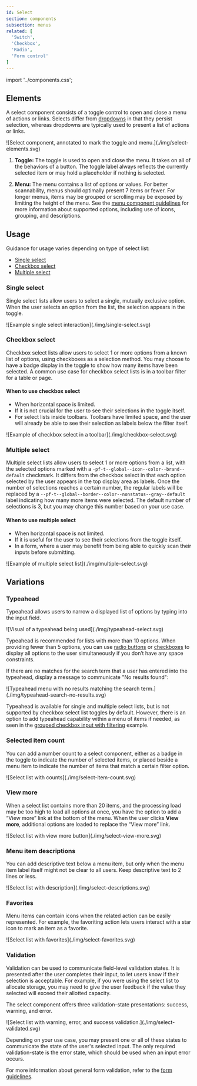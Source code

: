 ```yaml
---
id: Select
section: components
subsection: menus
related: [
  'Switch',
  'Checkbox',
  'Radio',
  'Form control'
]
---
```


import '../components.css';

## Elements

A select component consists of a toggle control to open and close a menu of actions or links. Selects differ from [dropdowns](/components/menus/dropdown) in that they persist selection, whereas dropdowns are typically used to present a list of actions or links.

<div class="ws-docs-content-img">
![Select component, annotated to mark the toggle and menu.](./img/select-elements.svg)
</div>

1. **Toggle:** The toggle is used to open and close the menu. It takes on all of the behaviors of a button. The toggle label always reflects the currently selected item or may hold a placeholder if nothing is selected.

2. **Menu:** The menu contains a list of options or values. For better scannability, menus should optimally present 7 items or fewer. For longer menus, items may be grouped or scrolling may be exposed by limiting the height of the menu. See the [menu component guidelines](/components/menus/menu/design-guidelines) for more information about supported options, including use of icons, grouping, and descriptions. 

## Usage

Guidance for usage varies depending on type of select list:
* [Single select](#single-select)
* [Checkbox select](#checkbox-select)
* [Multiple select](#multiple-select)

### Single select
Single select lists allow users to select a single, mutually exclusive option. When the user selects an option from the list, the selection appears in the toggle.

<div class="ws-docs-content-img">
![Example single select interaction](./img/single-select.svg)
</div>

### Checkbox select
Checkbox select lists allow users to select 1 or more options from a known list of options, using checkboxes as a selection method. You may choose to have a badge display in the toggle to show how many items have been selected. A common use case for checkbox select lists is in a toolbar filter for a table or page.

#### When to use checkbox select 
* When horizontal space is limited.
* If it is not crucial for the user to see their selections in the toggle itself.
* For select lists inside toolbars. Toolbars have limited space, and the user will already be able to see their selection as labels below the filter itself.  

<div class="ws-docs-content-img">
![Example of checkbox select in a toolbar](./img/checkbox-select.svg)
</div>

### Multiple select
Multiple select lists allow users to select 1 or more options from a list, with the selected options marked with a `-pf-t--global--icon--color--brand--default` checkmark. It differs from the checkbox select in that each option selected by the user appears in the top display area as labels. Once the number of selections reaches a certain number, the regular labels will be replaced by a `--pf-t--global--border--color--nonstatus--gray--default` label indicating how many more items were selected. The default number of selections is 3, but you may change this number based on your use case.

#### When to use multiple select 
* When horizontal space is not limited.
* If it is useful for the user to see their selections from the toggle itself.
* In a form, where a user may benefit from being able to quickly scan their inputs before submitting.

<div class="ws-docs-content-img">
![Example of multiple select list](./img/multiple-select.svg)
</div>

## Variations

### Typeahead
Typeahead allows users to narrow a displayed list of options by typing into the input field. 

<div class="ws-docs-content-img">
![Visual of a typeahead being used](./img/typeahead-select.svg)
</div>

Typeahead is recommended for lists with more than 10 options. When providing fewer than 5 options, you can use [radio buttons](/components/forms/radio) or [checkboxes](/components/forms/checkbox) to display all options to the user simultaneously if you don’t have any space constraints.

If there are no matches for the search term that a user has entered into the typeahead, display a message to communicate "No results found":

<div class="ws-docs-content-img">
![Typeahead menu with no results matching the search term.](./img/typeahead-search-no-results.svg)
</div>

Typeahead is available for single and multiple select lists, but is not supported by checkbox select list toggles by default. However, there is an option to add typeahead capability within a menu of items if needed, as seen in the [grouped checkbox input with filtering](/components/menus/select/react#grouped-checkbox-input-with-filtering) example.

### Selected item count
You can add a number count to a select component, either as a badge in the toggle to indicate the number of selected items, or placed beside a menu item to indicate the number of items that match a certain filter option.

<div class="ws-docs-content-img">
![Select list with counts](./img/select-item-count.svg)
</div>

### View more
When a select list contains more than 20 items, and the processing load may be too high to load all options at once, you have the option to add a “View more” link at the bottom of the menu. When the user clicks **View more**, additional options are loaded to replace the “View more” link.

<div class="ws-docs-content-img">
![Select list with view more button](./img/select-view-more.svg)
</div>

### Menu item descriptions
You can add descriptive text below a menu item, but only when the menu item label itself might not be clear to all users. Keep descriptive text to 2 lines or less.

<div class="ws-docs-content-img">
![Select list with description](./img/select-descriptions.svg)
</div>

### Favorites
Menu items can contain icons when the related action can be easily represented. For example, the favoriting action lets users interact with a star icon to mark an item as a favorite.

<div class="ws-docs-content-img">
![Select list with favorites](./img/select-favorites.svg)
</div>

### Validation
Validation can be used to communicate field-level validation states. It is presented after the user completes their input, to let users know if their selection is acceptable. For example, if you were using the select list to allocate storage, you may need to give the user feedback if the value they selected will exceed their allotted capacity.

The select component offers three validation-state presentations: success, warning, and error. 

<div class="ws-docs-content-img">
![Select list with warning, error, and success validation.](./img/select-validated.svg)
</div>

Depending on your use case, you may present one or all of these states to communicate the state of the user's selected input. The only required validation-state is the error state, which should be used when an input error occurs.

For more information about general form validation, refer to the [form guidelines](/components/forms/form/design-guidelines#errors-and-validation).